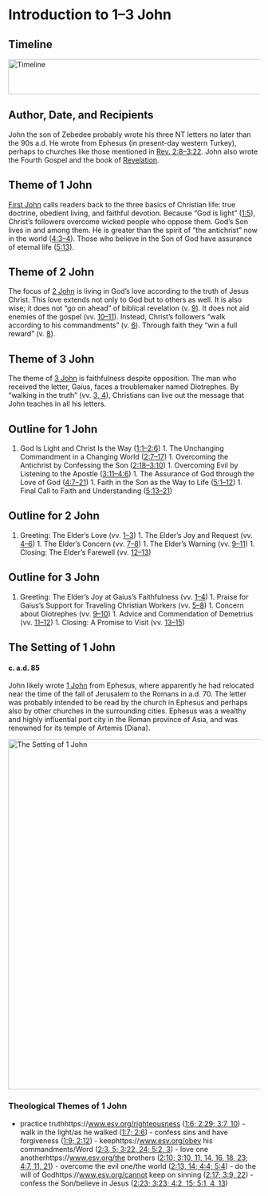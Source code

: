 
# Introduction to 1–3 John

## Timeline

 [ <img src="https:https://www.esv.org//static.esvmedia.orghttps://www.esv.org/media/esv-global-study-biblehttps://www.esv.org/images/mediumhttps://www.esv.org/chart_62_timeline.png" alt="Timeline" width="700" height="70"/> ](https:https://www.esv.org//static.esvmedia.orghttps://www.esv.org/media/esv-global-study-biblehttps://www.esv.org/images/big/chart_62_timeline.png) 

## Author, Date, and Recipients

John the son of Zebedee probably wrote his three NT letters no later than the 90s a.d. He wrote from Ephesus (in present-day western Turkey), perhaps to churches like those mentioned in [Rev. 2:8–3:22](https://www.esv.org/Revelation+2%3A8%E2%80%933%3A22/). John also wrote the Fourth Gospel and the book of [Revelation](https://www.esv.org/Revelation+1%3A1%E2%80%9322%3A21/).

## Theme of 1 John

[First John](https://www.esv.org/1+John+1%3A1%E2%80%935%3A21/) calls readers back to the three basics of Christian life: true doctrine, obedient living, and faithful devotion. Because “God is light” ([1:5](https://www.esv.org/1+John+1%3A5/)), Christ’s followers overcome wicked people who oppose them. God’s Son lives in and among them. He is greater than the spirit of “the antichrist” now in the world ([4:3–4](https://www.esv.org/1+John+4%3A3%E2%80%934/)). Those who believe in the Son of God have assurance of eternal life ([5:13](https://www.esv.org/1+John+5%3A13/)).

## Theme of 2 John

The focus of [2 John](https://www.esv.org/2+John+1%E2%80%9313/) is living in God’s love according to the truth of Jesus Christ. This love extends not only to God but to others as well. It is also wise; it does not “go on ahead” of biblical revelation (v. [9](https://www.esv.org/2+John+9/)). It does not aid enemies of the gospel (vv. [10–11](https://www.esv.org/2+John+10%E2%80%9311/)). Instead, Christ’s followers “walk according to his commandments” (v. [6](https://www.esv.org/2+John+6/)). Through faith they “win a full reward” (v. [8](https://www.esv.org/2+John+8/)).

## Theme of 3 John

The theme of [3 John](https://www.esv.org/3+John+1%E2%80%9315/) is faithfulness despite opposition. The man who received the letter, Gaius, faces a troublemaker named Diotrephes. By “walking in the truth” (vv. [3, 4](https://www.esv.org/2+John+3%2C+4/)), Christians can live out the message that John teaches in all his letters.

## Outline for 1 John
1. God Is Light and Christ Is the Way ([1:1–2:6](https://www.esv.org/1+John+1%3A1%E2%80%932%3A6/)) 1. The Unchanging Commandment in a Changing World ([2:7–17](https://www.esv.org/1+John+2%3A7%E2%80%9317/)) 1. Overcoming the Antichrist by Confessing the Son ([2:18–3:10](https://www.esv.org/1+John+2%3A18%E2%80%933%3A10/)) 1. Overcoming Evil by Listening to the Apostle ([3:11–4:6](https://www.esv.org/1+John+3%3A11%E2%80%934%3A6/)) 1. The Assurance of God through the Love of God ([4:7–21](https://www.esv.org/1+John+4%3A7%E2%80%9321/)) 1. Faith in the Son as the Way to Life ([5:1–12](https://www.esv.org/1+John+5%3A1%E2%80%9312/)) 1. Final Call to Faith and Understanding ([5:13–21](https://www.esv.org/1+John+5%3A13%E2%80%9321/)) 
## Outline for 2 John
1. Greeting: The Elder’s Love (vv. [1–3](https://www.esv.org/2+John+1%E2%80%933/)) 1. The Elder’s Joy and Request (vv. [4–6](https://www.esv.org/2+John+4%E2%80%936/)) 1. The Elder’s Concern (vv. [7–8](https://www.esv.org/2+John+7%E2%80%938/)) 1. The Elder’s Warning (vv. [9–11](https://www.esv.org/2+John+9%E2%80%9311/)) 1. Closing: The Elder’s Farewell (vv. [12–13](https://www.esv.org/2+John+12%E2%80%9313/)) 
## Outline for 3 John
1. Greeting: The Elder’s Joy at Gaius’s Faithfulness (vv. [1–4](https://www.esv.org/3+John+1%E2%80%934/)) 1. Praise for Gaius’s Support for Traveling Christian Workers (vv. [5–8](https://www.esv.org/3+John+5%E2%80%938/)) 1. Concern about Diotrephes (vv. [9–10](https://www.esv.org/3+John+9%E2%80%9310/)) 1. Advice and Commendation of Demetrius (vv. [11–12](https://www.esv.org/3+John+11%E2%80%9312/)) 1. Closing: A Promise to Visit (vv. [13–15](https://www.esv.org/3+John+13%E2%80%9315/)) 
## The Setting of 1 John

#### c. a.d. 85

John likely wrote [1 John](https://www.esv.org/1+John+1%3A1%E2%80%935%3A21/) from Ephesus, where apparently he had relocated near the time of the fall of Jerusalem to the Romans in a.d. 70. The letter was probably intended to be read by the church in Ephesus and perhaps also by other churches in the surrounding cities. Ephesus was a wealthy and highly influential port city in the Roman province of Asia, and was renowned for its temple of Artemis (Diana).

 [ <img src="https:https://www.esv.org//static.esvmedia.orghttps://www.esv.org/media/esv-global-study-biblehttps://www.esv.org/images/mediumhttps://www.esv.org/map_62_01.jpg" alt="The Setting of 1 John" width="604" height="700"/> ](https:https://www.esv.org//static.esvmedia.orghttps://www.esv.org/media/esv-global-study-biblehttps://www.esv.org/images/big/map_62_01.jpg) 

### Theological Themes of 1 John
 - practice truthhttps://www.esv.org/righteousness ([1:6; 2:29; 3:7, 10](/1+John+1%3A6%2C+2%3A29%2C+3%3A7%2C+3%3A10https://www.esv.org/)) - walk in the light/as he walked ([1:7; 2:6](https://www.esv.org/1+John+1%3A7%2C+2%3A6/)) - confess sins and have forgiveness ([1:9; 2:12](https://www.esv.org/1+John+1%3A9%2C+2%3A12/)) - keephttps://www.esv.org/obey his commandments/Word ([2:3, 5; 3:22, 24; 5:2, 3](https://www.esv.org/1+John+2%3A3%2C+2%3A5%2C+3%3A22%2C+3%3A24%2C+5%3A2%2C+5%3A3/)) - love one anotherhttps://www.esv.org/the brothers ([2:10; 3:10, 11, 14, 16, 18, 23; 4:7, 11, 21](/1+John+2%3A10%2C+3%3A10%2C+3%3A11%2C+3%3A14%2C+3%3A16%2C+3%3A18%2C+3%3A23%2C+4%3A7%2C+4%3A11%2C+4%3A21https://www.esv.org/)) - overcome the evil one/the world ([2:13, 14; 4:4; 5:4](https://www.esv.org/1+John+2%3A13%2C+2%3A14%2C+4%3A4%2C+5%3A4/)) - do the will of Godhttps://www.esv.org/cannot keep on sinning ([2:17; 3:9, 22](/1+John+2%3A17%2C+3%3A9%2C+3%3A22https://www.esv.org/)) - confess the Son/believe in Jesus ([2:23; 3:23; 4:2, 15; 5:1, 4, 13](https://www.esv.org/1+John+2%3A23%2C+3%3A23%2C+4%3A2%2C+4%3A15%2C+5%3A1%2C+5%3A4%2C+5%3A13/)) 
